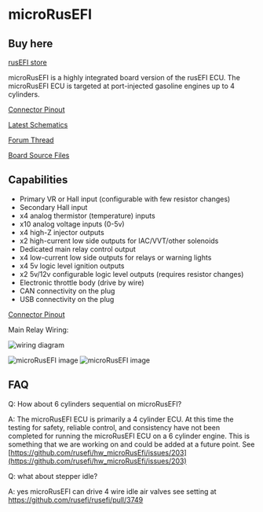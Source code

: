 # microRusEFI

## Buy here

[rusEFI store](https://www.shop.rusefi.com/shop)

microRusEFI is a highly integrated board version of the rusEFI ECU. The microRusEFI ECU is targeted at port-injected
gasoline engines up to 4 cylinders.

[Connector Pinout](Hardware-microRusEFI-wiring)

[Latest Schematics](https://github.com/rusefi/hw_microRusEfi/blob/master/microRusEfi_Schematic.pdf)

[Forum Thread](https://rusefi.com/forum/viewtopic.php?f=4&t=1538)

[Board Source Files](https://github.com/rusefi/hw_microRusEfi)

## Capabilities

* Primary VR or Hall input (configurable with few resistor changes)
* Secondary Hall input
* x4 analog thermistor (temperature) inputs
* x10 analog voltage inputs (0-5v)
* x4 high-Z injector outputs
* x2 high-current low side outputs for IAC/VVT/other solenoids
* Dedicated main relay control output
* x4 low-current low side outputs for relays or warning lights
* x4 5v logic level ignition outputs
* x2 5v/12v configurable logic level outputs (requires resistor changes)
* Electronic throttle body (drive by wire)
* CAN connectivity on the plug
* USB connectivity on the plug

[Connector Pinout](Hardware-microRusEFI-wiring)

Main Relay Wiring:

![wiring diagram](https://user-images.githubusercontent.com/48498823/90672739-94b7e080-e224-11ea-92fb-12a4fdc5b056.png)

![microRusEFI image](https://user-images.githubusercontent.com/5051341/80747087-806e9d00-8ae8-11ea-983e-330dfc6e3015.jpg)
![microRusEFI image](https://user-images.githubusercontent.com/5051341/80747096-849aba80-8ae8-11ea-862c-d124ef75f06a.jpg)

## FAQ

Q: How about 6 cylinders sequential on microRusEFI?

A: The microRusEFI ECU is primarily a 4 cylinder ECU. At this time the testing for safety, reliable control, and consistency have not been completed for running the microRusEFI ECU on a 6 cylinder engine. This is something that we are working on and could be added at a future point.
See [https://github.com/rusefi/hw_microRusEfi/issues/203](https://github.com/rusefi/hw_microRusEfi/issues/203)

Q: what about stepper idle?

A: yes microRusEFI can drive 4 wire idle air valves see setting at https://github.com/rusefi/rusefi/pull/3749
